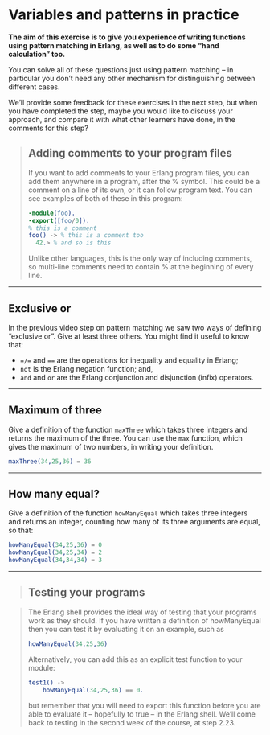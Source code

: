 # Variables and patterns in practice

**The aim of this exercise is to give you experience of writing functions using pattern matching in Erlang, as well as to do some “hand calculation” too.**

You can solve all of these questions just using pattern matching – in particular you don’t need any other mechanism for distinguishing between different cases.

We’ll provide some feedback for these exercises in the next step, but when you have completed the step, maybe you would like to discuss your approach, and compare it with what other learners have done, in the comments for this step?

> ## Adding comments to your program files
>
> If you want to add comments to your Erlang program files, you can add them anywhere in a program, after the % symbol. This could be a comment on a line of its own, or it can follow program text. You can see examples of both of these in this program:
>
> ```erlang
> -module(foo).
> -export([foo/0]).
> % this is a comment
> foo() -> % this is a comment too
>   42.> % and so is this
> ```
>
> Unlike other languages, this is the only way of including comments, so multi-line comments need to contain % at the beginning of every line.

---

## Exclusive or

In the previous video step on pattern matching we saw two ways of defining “exclusive or”. Give at least three others. You might find it useful to know that:

* `=/=` and `==` are the operations for inequality and equality in Erlang;
* `not` is the Erlang negation function; and,
* `and` and `or` are the Erlang conjunction and disjunction (infix) operators.

---

## Maximum of three

Give a definition of the function `maxThree` which takes three integers and returns the maximum of the three. You can use the `max` function, which gives the maximum of two numbers, in writing your definition.

```erlang
maxThree(34,25,36) = 36
```

---

## How many equal?

Give a definition of the function `howManyEqual` which takes three integers and returns an integer, counting how many of its three arguments are equal, so that:

```erlang
howManyEqual(34,25,36) = 0
howManyEqual(34,25,34) = 2
howManyEqual(34,34,34) = 3
```

---

> ## Testing your programs

> The Erlang shell provides the ideal way of testing that your programs work as they should. If you have written a definition of howManyEqual then you can test it by evaluating it on an example, such as
>
> ```erlang
> howManyEqual(34,25,36) 
> ```
>
> Alternatively, you can add this as an explicit test function to your module:
>
> ```erlang
> test1() ->
>     howManyEqual(34,25,36) == 0.
> ```
> but remember that you will need to export this function before you are able to evaluate it – hopefully to true – in the Erlang shell. We’ll come back to testing in the second week of the course, at step 2.23.
